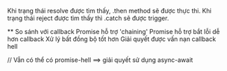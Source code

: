 Khi trạng thái resolve được tìm thấy, .then method sẽ được thực thi.
Khi trạng thái reject được tìm thấy thì .catch sẽ được trigger.

\*\* So sánh với callback
Promise hỗ trợ 'chaining'
Promise hỗ trợ bắt lỗi dễ hơn callback
Xử lý bất đồng bộ tốt hơn
Giải quyết được vấn nạn callback hell

// Vẫn có thể có promise-hell ==> giải quyết sử dụng async-await
